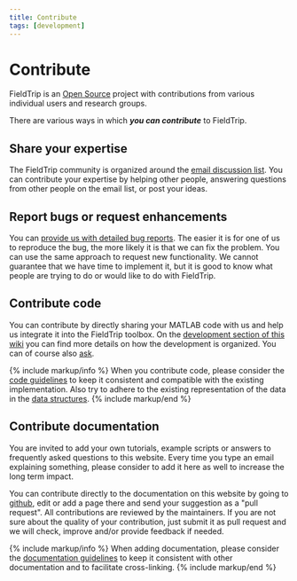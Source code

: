 ```yaml
---
title: Contribute
tags: [development]
---
```


# Contribute

FieldTrip is an [Open Source](http://www.opensource.org) project with contributions from various individual users and research groups.

There are various ways in which **_you can contribute_** to FieldTrip.

## Share your expertise

The FieldTrip community is organized around the [email discussion list](/discussion_list). You can contribute your expertise by helping other people, answering questions from other people on the email list, or post your ideas.

## Report bugs or request enhancements

You can [provide us with detailed bug reports](/bugzilla). The easier it is for one of us to reproduce the bug, the more likely it is that we can fix the problem. You can use the same approach to request new functionality. We cannot guarantee that we have time to implement it, but it is good to know what people are trying to do or would like to do with FieldTrip.

## Contribute code

You can contribute by directly sharing your MATLAB code with us and help us integrate it into the FieldTrip toolbox. On the [development section of this wiki](/development) you can find more details on how the development is organized. You can of course also [ask](/contact).

{% include markup/info %}
When you contribute code, please consider the [code guidelines](/development/guideline/code) to keep it consistent and compatible with the existing implementation. Also try to adhere to the existing representation of the data in the [data structures](/faq/how_are_the_various_data_structures_defined).
{% include markup/end %}

## Contribute documentation

You are invited to add your own tutorials, example scripts or answers to frequently asked questions to this website. Every time you type an email explaining something, please consider to add it here as well to increase the long term impact.

You can contribute directly to the documentation on this website by going to [github](https://github.com/fieldtrip/website), edit or add a page there and send your suggestion as a "pull request". All contributions are reviewed by the maintainers. If you are not sure about the quality of your contribution, just submit it as pull request and we will check, improve and/or provide feedback if needed.

{% include markup/info %}
When adding documentation, please consider the [documentation guidelines](/development/guideline/documentation) to keep it consistent with other documentation and to facilitate cross-linking.
{% include markup/end %}
